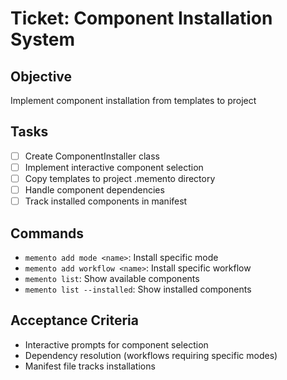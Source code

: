 # Ticket: Component Installation System

## Objective
Implement component installation from templates to project

## Tasks
- [ ] Create ComponentInstaller class
- [ ] Implement interactive component selection
- [ ] Copy templates to project .memento directory
- [ ] Handle component dependencies
- [ ] Track installed components in manifest

## Commands
- `memento add mode <name>`: Install specific mode
- `memento add workflow <name>`: Install specific workflow
- `memento list`: Show available components
- `memento list --installed`: Show installed components

## Acceptance Criteria
- Interactive prompts for component selection
- Dependency resolution (workflows requiring specific modes)
- Manifest file tracks installations